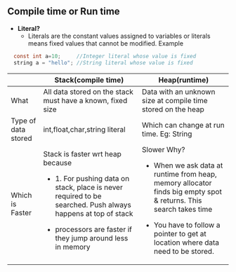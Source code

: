 ## Compile time or Run time
- **Literal?**
  - Literals are the constant values assigned to variables or literals means fixed values that cannot be modified. Example
```c
  const int a=10;     //Integer literal whose value is fixed
  string a = "hello"; //String literal whose value is fixed
```  

||Stack(compile time)|Heap(runtime)|
|---|---|---|
|What|All data stored on the stack must have a known, fixed size|Data with an unknown size at compile time stored on the heap|
|Type of data stored|int,float,char,string literal|Which can change at run time. Eg: String|
|Which is Faster|Stack is faster wrt heap because <ul><li>1. For pushing data on stack, place is never required to be searched. Push always happens at top of stack</li></ul> <ul><li>processors are faster if they jump around less in memory</li></ul>|Slower Why? <ul><li>When we ask data at runtime from heap, memory allocator finds big empty spot & returns. This search takes time</li></ul> <ul><li>You have to follow a pointer to get at location where data need to be stored.</li></ul>|
